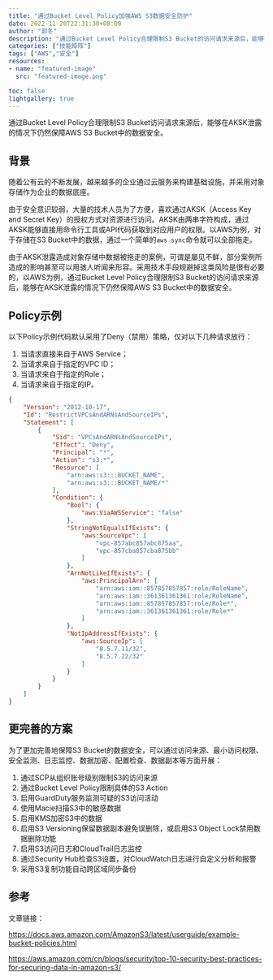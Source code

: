 ```yaml
---
title: "通过Bucket Level Policy加强AWS S3数据安全防护"
date: 2022-11-20T22:31:30+08:00
author: "郭冬"
description: "通过Bucket Level Policy合理限制S3 Bucket的访问请求来源后，能够在AKSK泄露的情况下仍然保障AWS S3 Bucket中的数据安全。"
categories: ["技能矩阵"]
tags: ["AWS","安全"]
resources:
- name: "featured-image"
  src: "featured-image.png"

toc: false
lightgallery: true
---
```


通过Bucket Level Policy合理限制S3 Bucket访问请求来源后，能够在AKSK泄露的情况下仍然保障AWS S3 Bucket中的数据安全。

<!--more-->

## 背景

随着公有云的不断发展，越来越多的企业通过云服务来构建基础设施，并采用对象存储作为企业的数据底座。

由于安全意识较弱，大量的技术人员为了方便，喜欢通过AKSK（Access Key and Secret Key）的授权方式对资源进行访问。AKSK由两串字符构成，通过AKSK能够直接用命令行工具或API代码获取到对应用户的权限。以AWS为例，对于存储在S3 Bucket中的数据，通过一个简单的`aws sync`命令就可以全部拖走。

由于AKSK泄露造成对象存储中数据被拖走的案例，可谓是屡见不鲜，部分案例所造成的影响甚至可以用骇人听闻来形容。采用技术手段规避掉这类风险是很有必要的，以AWS为例，通过Bucket Level Policy合理限制S3 Bucket的访问请求来源后，能够在AKSK泄露的情况下仍然保障AWS S3 Bucket中的数据安全。

## Policy示例

以下Policy示例代码默认采用了Deny（禁用）策略，仅对以下几种请求放行：

1. 当请求直接来自于AWS Service；
2. 当请求来自于指定的VPC ID；
3. 当请求来自于指定的Role；
4. 当请求来自于指定的IP。

```json
{
    "Version": "2012-10-17",
    "Id": "RestrictVPCsAndARNsAndSourceIPs",
    "Statement": [
        {
            "Sid": "VPCsAndARNsAndSourceIPs",
            "Effect": "Deny",
            "Principal": "*",
            "Action": "s3:*",
            "Resource": [
                "arn:aws:s3:::BUCKET_NAME",
                "arn:aws:s3:::BUCKET_NAME/*"
            ],
            "Condition": {
                "Bool": {
                    "aws:ViaAWSService": "false"
                },            
                "StringNotEqualsIfExists": {
                    "aws:SourceVpc": [
                        "vpc-857abc857abc875aa",
                        "vpc-857cba857cba875bb"
                    ]
                },
                "ArnNotLikeIfExists": {
                    "aws:PrincipalArn": [
                        "arn:aws:iam::857857857857:role/RoleName",
                        "arn:aws:iam::361361361361:role/RoleName",
                        "arn:aws:iam::857857857857:role/Role*",
                        "arn:aws:iam::361361361361:role/Role*"
                    ]
                },
                "NotIpAddressIfExists": {
                    "aws:SourceIp": [
                        "8.5.7.11/32",
                        "8.5.7.22/32"
                    ]
                }
            }
        }
    ]
}
```

## 更完善的方案

为了更加完善地保障S3 Bucket的数据安全，可以通过访问来源、最小访问权限、安全监测、日志监控、数据加密、配置检查、数据副本等方面开展：

1. 通过SCP从组织账号级别限制S3的访问来源
2. 通过Bucket Level Policy限制具体的S3 Action
3. 启用GuardDuty服务监测可疑的S3访问活动
4. 使用Macie扫描S3中的敏感数据
5. 启用KMS加密S3中的数据
6. 启用S3 Versioning保留数据副本避免误删除，或启用S3 Object Lock禁用数据删除功能
7. 启用S3访问日志和CloudTrail日志监控
8. 通过Security Hub检查S3设置，对CloudWatch日志进行自定义分析和报警
9. 采用S3复制功能自动跨区域同步备份

## 参考

文章链接：

https://docs.aws.amazon.com/AmazonS3/latest/userguide/example-bucket-policies.html

https://aws.amazon.com/cn/blogs/security/top-10-security-best-practices-for-securing-data-in-amazon-s3/